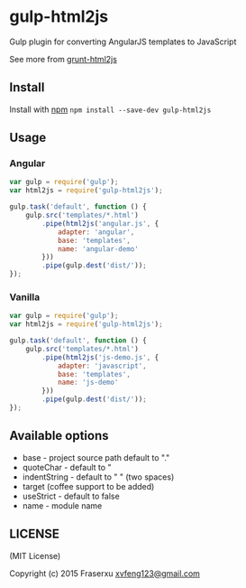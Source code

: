 gulp-html2js
============

Gulp plugin for converting AngularJS templates to JavaScript

See more from [grunt-html2js](https://github.com/karlgoldstein/grunt-html2js)


## Install
Install with [npm](https://npmjs.org/package/gulp-html2js)
`npm install --save-dev gulp-html2js`

## Usage

### Angular

```javascript
var gulp = require('gulp');
var html2js = require('gulp-html2js');

gulp.task('default', function () {
    gulp.src('templates/*.html')
        .pipe(html2js('angular.js', {
            adapter: 'angular',
            base: 'templates',
            name: 'angular-demo'
        }))
        .pipe(gulp.dest('dist/'));
});
```

### Vanilla

```javascript
var gulp = require('gulp');
var html2js = require('gulp-html2js');

gulp.task('default', function () {
    gulp.src('templates/*.html')
        .pipe(html2js('js-demo.js', {
            adapter: 'javascript',
            base: 'templates',
            name: 'js-demo'
        }))
        .pipe(gulp.dest('dist/'));
});
```

## Available options
* base - project source path default to "."
* quoteChar - default to "
* indentString - default to "  " (two spaces)
* target (coffee support to be added)
* useStrict - default to false
* name - module name

## LICENSE

(MIT License)

Copyright (c) 2015 Fraserxu <xvfeng123@gmail.com>

